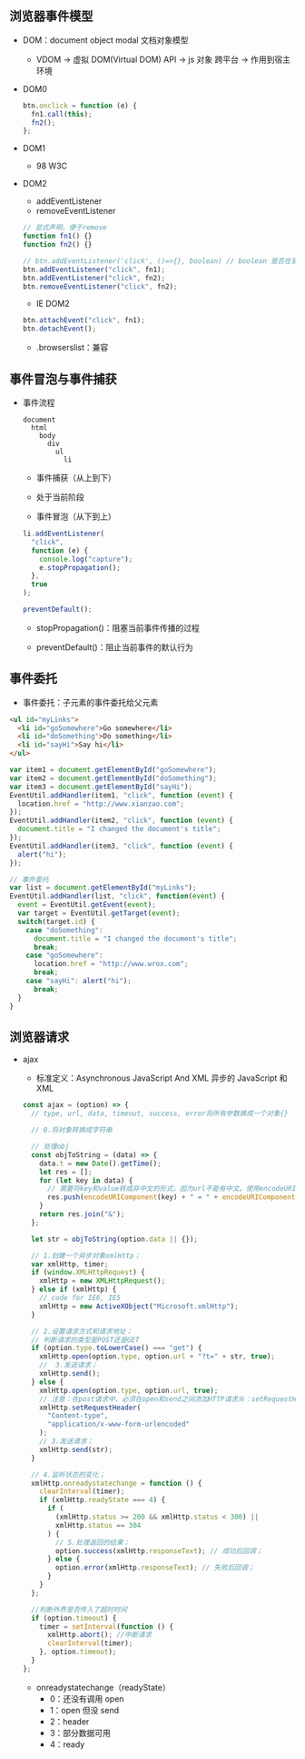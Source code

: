## 浏览器事件模型

- DOM：document object modal 文档对象模型

  - VDOM -> 虚拟 DOM(Virtual DOM) API -> js 对象 跨平台 -> 作用到宿主环境

- DOM0

  ```js
  btn.onclick = function (e) {
    fn1.call(this);
    fn2();
  };
  ```

- DOM1

  - 98 W3C

- DOM2

  - addEventListener
  - removeEventListener

  ```js
  // 显式声明，便于remove
  function fn1() {}
  function fn2() {}
  
  // btn.addEventListener('click', ()=>{}, boolean) // boolean 是否在冒泡中执行 默认false
  btn.addEventListener("click", fn1);
  btn.addEventListener("click", fn2);
  btn.removeEventListener("click", fn2);
  ```

  - IE DOM2

  ```js
  btn.attachEvent("click", fn1);
  btn.detachEvent();
  ```

  - .browserslist：兼容

## 事件冒泡与事件捕获

- 事件流程

  ```pseudocode
  document
    html
      body
        div
          ul
            li
  ```

  - 事件捕获（从上到下）

  - 处于当前阶段

  - 事件冒泡（从下到上）

  ```js
  li.addEventListener(
    "click",
    function (e) {
      console.log("capture");
      e.stopPropagation();
    },
    true
  );
  
  preventDefault();
  ```

  - stopPropagation()：阻塞当前事件传播的过程

  - preventDefault()：阻止当前事件的默认行为

## 事件委托

- 事件委托：子元素的事件委托给父元素

```html
<ul id="myLinks">
  <li id="goSomewhere">Go somewhere</li>
  <li id="doSomething">Do something</li>
  <li id="sayHi">Say hi</li>
</ul>
```

```js
var item1 = document.getElementById("goSomewhere");
var item2 = document.getElementById("doSomething");
var item3 = document.getElementById("sayHi");
EventUtil.addHandler(item1, "click", function (event) {
  location.href = "http://www.xianzao.com";
});
EventUtil.addHandler(item2, "click", function (event) {
  document.title = "I changed the document's title";
});
EventUtil.addHandler(item3, "click", function (event) {
  alert("hi");
});
```

```js
// 事件委托
var list = document.getElementById("myLinks");
EventUtil.addHandler(list, "click", function(event) {
  event = EventUtil.getEvent(event);
  var target = EventUtil.getTarget(event);
  switch(target.id) {
    case "doSomething":
      document.title = "I changed the document's title";
      break;
    case "goSomewhere":
      location.href = "http://www.wrox.com";
      break;
    case "sayHi": alert("hi");
      break;
  }
}
```

## 浏览器请求

- ajax

  - 标准定义：Asynchronous JavaScript And XML 异步的 JavaScript 和 XML

  ```js
  const ajax = (option) => {
    // type, url, data, timeout, success, error将所有参数换成一个对象{}
  
    // 0.将对象转换成字符串
  
    // 处理obj
    const objToString = (data) => {
      data.t = new Date().getTime();
      let res = [];
      for (let key in data) {
        // 需要将key和value转成非中文的形式，因为url不能有中文。使用encodeURIComponent();
        res.push(encodeURIComponent(key) + " = " + encodeURIComponent(data[key]));
      }
      return res.join("&");
    };
  
    let str = objToString(option.data || {});
  
    // 1.创建一个异步对象xmlHttp；
    var xmlHttp, timer;
    if (window.XMLHttpRequest) {
      xmlHttp = new XMLHttpRequest();
    } else if (xmlHttp) {
      // code for IE6, IE5
      xmlHttp = new ActiveXObject("Microsoft.xmlHttp");
    }
  
    // 2.设置请求方式和请求地址；
    // 判断请求的类型是POST还是GET
    if (option.type.toLowerCase() === "get") {
      xmlHttp.open(option.type, option.url + "?t=" + str, true);
      //  3.发送请求；
      xmlHttp.send();
    } else {
      xmlHttp.open(option.type, option.url, true);
      // 注意：在post请求中，必须在open和send之间添加HTTP请求头：setRequestHeader(header,value);
      xmlHttp.setRequestHeader(
        "Content-type",
        "application/x-www-form-urlencoded"
      );
      // 3.发送请求；
      xmlHttp.send(str);
    }
  
    // 4.监听状态的变化；
    xmlHttp.onreadystatechange = function () {
      clearInterval(timer);
      if (xmlHttp.readyState === 4) {
        if (
          (xmlHttp.status >= 200 && xmlHttp.status < 300) ||
          xmlHttp.status == 304
        ) {
          // 5.处理返回的结果；
          option.success(xmlHttp.responseText); // 成功后回调；
        } else {
          option.error(xmlHttp.responseText); // 失败后回调；
        }
      }
    };
  
    //判断外界是否传入了超时时间
    if (option.timeout) {
      timer = setInterval(function () {
        xmlHttp.abort(); //中断请求
        clearInterval(timer);
      }, option.timeout);
    }
  };
  ```
  
  - onreadystatechange（readyState）
    - 0：还没有调用 open
    - 1：open 但没 send
    - 2：header 
    - 3：部分数据可用
    - 4：ready
